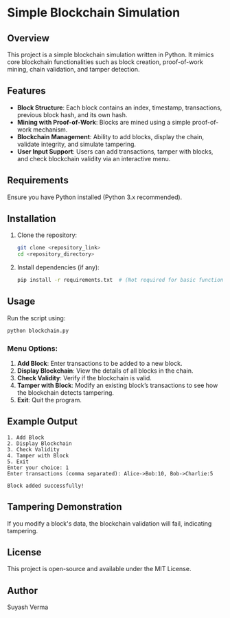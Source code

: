 # Simple Blockchain Simulation

## Overview
This project is a simple blockchain simulation written in Python. It mimics core blockchain functionalities such as block creation, proof-of-work mining, chain validation, and tamper detection.

## Features
- **Block Structure**: Each block contains an index, timestamp, transactions, previous block hash, and its own hash.
- **Mining with Proof-of-Work**: Blocks are mined using a simple proof-of-work mechanism.
- **Blockchain Management**: Ability to add blocks, display the chain, validate integrity, and simulate tampering.
- **User Input Support**: Users can add transactions, tamper with blocks, and check blockchain validity via an interactive menu.

## Requirements
Ensure you have Python installed (Python 3.x recommended).

## Installation
1. Clone the repository:
   ```sh
   git clone <repository_link>
   cd <repository_directory>
   ```
2. Install dependencies (if any):
   ```sh
   pip install -r requirements.txt  # (Not required for basic functionality)
   ```

## Usage
Run the script using:
```sh
python blockchain.py
```

### Menu Options:
1. **Add Block**: Enter transactions to be added to a new block.
2. **Display Blockchain**: View the details of all blocks in the chain.
3. **Check Validity**: Verify if the blockchain is valid.
4. **Tamper with Block**: Modify an existing block’s transactions to see how the blockchain detects tampering.
5. **Exit**: Quit the program.

## Example Output
```
1. Add Block
2. Display Blockchain
3. Check Validity
4. Tamper with Block
5. Exit
Enter your choice: 1
Enter transactions (comma separated): Alice->Bob:10, Bob->Charlie:5

Block added successfully!
```

## Tampering Demonstration
If you modify a block's data, the blockchain validation will fail, indicating tampering.

## License
This project is open-source and available under the MIT License.

## Author
Suyash Verma

